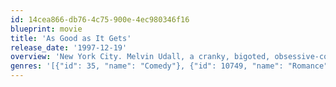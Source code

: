 ```yaml
---
id: 14cea866-db76-4c75-900e-4ec980346f16
blueprint: movie
title: 'As Good as It Gets'
release_date: '1997-12-19'
overview: 'New York City. Melvin Udall, a cranky, bigoted, obsessive-compulsive writer, finds his life turned upside down when neighboring gay artist Simon is hospitalized and his dog is entrusted to Melvin. In addition, Carol, the only waitress who will tolerate him, must leave work to care for her sick son, making it impossible for Melvin to eat breakfast.'
genres: '[{"id": 35, "name": "Comedy"}, {"id": 10749, "name": "Romance"}]'
---
```

